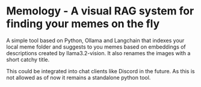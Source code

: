 # Memology - A visual RAG system for finding your memes on the fly
A simple tool based on Python, Ollama and Langchain that indexes your local meme folder 
and suggests to you memes based on embeddings of descriptions created by llama3.2-vision.
It also renames the images with a short catchy title.

This could be integrated into chat clients like Discord in the future. 
As this is not allowed as of now it remains a standalone python tool.
